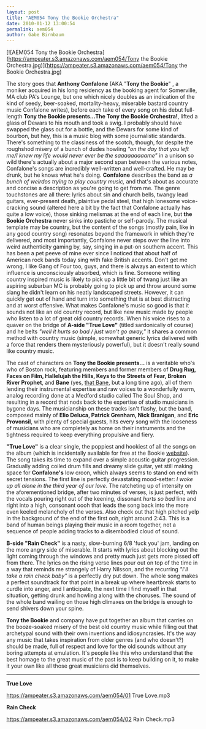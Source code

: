 ```yaml
---
layout: post
title: "AEM054 Tony the Bookie Orchestra"
date: 2010-01-12 13:00:54
permalink: aem054
author: Gabe Birnbaum
---
```

[![AEM054 Tony the Bookie Orchestra](https://ampeater.s3.amazonaws.com/aem054/Tony the Bookie Orchestra.jpg)](https://ampeater.s3.amazonaws.com/aem054/Tony the Bookie Orchestra.jpg)

The story goes that **Anthony Confalone** (AKA "**Tony the Bookie**" , a moniker acquired in his long residency as the booking agent for Somerville, MA club PA's Lounge, but one which nicely doubles as an indication of the kind of seedy, beer-soaked, mortality-heavy, miserable bastard country music Confalone writes), before each take of every song on his debut full-length **Tony the Bookie presents...The Tony the Bookie Orchestra!**, lifted a glass of Dewars to his mouth and took a swig. I probably should have swapped the glass out for a bottle, and the Dewars for some kind of bourbon, but hey, this is a music blog with some journalistic standards. There's something to the classiness of the scotch, though, for despite the roughshod misery of a bunch of dudes howling _"on the day that you left me/I knew my life would never ever be the saaaaaaaaame"_ in a unison so wild there's actually about a major second span between the various notes, Confalone's songs are incredibly well-written and well-crafted. He may be drunk, but he knows what he's doing. **Confalone** describes the band as _a bunch of weirdos trying to play country music,_ and that's about as accurate and concise a description as you're going to get from me. The genre touchstones are all there: lyrics about sin and church bells, twangy lead guitars, ever-present death, plaintive pedal steel, that high lonesome voice-cracking sound (altered here a bit by the fact that Confalone actually has quite a low voice), those sinking melismas at the end of each line, but **the Bookie Orchestra** never sinks into pastiche or self-parody. The musical template may be country, but the content of the songs (mostly pain, like in any good country song) resonates beyond the framework in which they're delivered, and most importantly, Confalone never steps over the line into weird authenticity gaming by, say, singing in a put-on southern accent. This has been a pet peeve of mine ever since I noticed that about half of American rock bands today sing with fake British accents. Don't get me wrong, I like Gang of Four too, guys, and there is always an extent to which influence is unconsciously absorbed, which is fine. Someone writing country inspired music is likely to pick up a little bit of twang just like an aspiring suburban MC is probably going to pick up and throw around some slang he didn't learn on his neatly landscaped streets. However, it can quickly get out of hand and turn into something that is at best distracting and at worst offensive. What makes Confalone's music so good is that it sounds not like an old country record, but like new music made by people who listen to a lot of great old country records. When his voice rises to a quaver on the bridge of **A-side "True Love"** (titled sardonically of course) and he belts _"well it hurts so bad / just won't go away,"_ it shares a common method with country music (simple, somewhat generic lyrics delivered with a force that renders them mysteriously powerful), but it doesn't really sound like country music.

<!-- more -->

The cast of characters on **Tony the Bookie presents...** is a veritable who's who of Boston rock, featuring members and former members of **Drug Rug, Faces on Film, Hallelujah the Hills, Keys to the Streets of Fear, Broken River Prophet**, and **Bane** (yes, [that Bane](http://www.youtube.com/watch?v=VMuMhuHrgvQ&feature=related), but a long time ago), all of them lending their instrumental expertise and raw voices to a wonderfully warm, analog recording done at a Medford studio called The Soul Shop, and resulting in a record that nods back to the expertise of studio musicians in bygone days. The musicianship on these tracks isn't flashy, but the band, composed mainly of **Elio Deluca, Patrick Grenham, Nick Branigan**, and **Eric Provonsil**, with plenty of special guests, hits every song with the looseness of musicians who are completely as home on their instruments and the tightness required to keep everything propulsive and fiery.

**"True Love"** is a clear single, the poppiest and hookiest of all the songs on the album (which is incidentally available for free at the Bookie [website](http://www.tonythebookie.com/therecord.html)). The song takes its time to expand over a simple acoustic guitar progression. Gradually adding coiled drum fills and dreamy slide guitar, yet still making space for **Confalone's** low croon, which always seems to stand on end with secret tensions. The first line is perfectly devastating mood-setter: _I woke up all alone in the third year of our love_. The ratcheting up of intensity on the aforementioned bridge, after two minutes of verses, is just perfect, with the vocals pouring right out of the keening, dissonant _hurts so bad_ line and right into a high, consonant oooh that leads the song back into the more even keeled melancholy of the verses. Also check out that high pitched yelp in the background of the end of the first ooh, right around 2:43. This is a band of human beings playing their music in a room together, not a sequence of people adding tracks to a disembodied cloud of sound.

**B-side "Rain Check"** is a nasty, slow-burning 6/8 'fuck you' jam, landing on the more angry side of miserable. It starts with lyrics about blocking out the light coming through the windows and pretty much just gets more pissed off from there. The lyrics on the rising verse lines pour out on top of the time in a way that reminds me strangely of Harry Nilsson, and the recurring _"I'll take a rain check baby"_ is a perfectly dry put down. The whole song makes a perfect soundtrack for that point in a break up where heartbreak starts to curdle into anger, and I anticipate, the next time I find myself in that situation, getting drunk and howling along with the choruses. The sound of the whole band wailing on those high climaxes on the bridge is enough to send shivers down your spine.

**Tony the Bookie** and company have put together an album that carries on the booze-soaked misery of the best old country music while filling out that archetypal sound with their own inventions and idiosyncrasies. It's the way any music that takes inspiration from older genres (and who doesn't?) should be made, full of respect and love for the old sounds without any boring attempts at emulation. It's people like this who understand that the best homage to the great music of the past is to keep building on it, to make it your own like all those great musicians did themselves.

---

**True Love**

https://ampeater.s3.amazonaws.com/aem054/01 True Love.mp3

**Rain Check**

https://ampeater.s3.amazonaws.com/aem054/02 Rain Check.mp3

